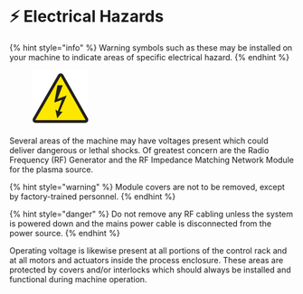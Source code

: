 # ⚡ Electrical Hazards

{% hint style="info" %}
Warning symbols such as these may be installed on your machine to indicate areas of specific electrical hazard.
{% endhint %}

<figure><img src="../.gitbook/assets/4.png" alt="" width="100"><figcaption></figcaption></figure>

Several areas of the machine may have voltages present which could deliver dangerous or lethal shocks. Of greatest concern are the Radio Frequency (RF) Generator and the RF Impedance Matching Network Module for the plasma source.

{% hint style="warning" %}
Module covers are not to be removed, except by factory-trained personnel.
{% endhint %}

{% hint style="danger" %}
Do not remove any RF cabling unless the system is powered down and the mains power cable is disconnected from the power source.
{% endhint %}

Operating voltage is likewise present at all portions of the control rack and at all motors and actuators inside the process enclosure. These areas are protected by covers and/or interlocks which should always be installed and functional during machine operation.&#x20;
